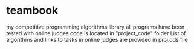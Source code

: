 # teambook
my competitive programming algorithms library
all programs have been tested with online judges
code is located in "project_code" folder
List of algorithms and links to tasks in online judges are provided in proj.ods file
